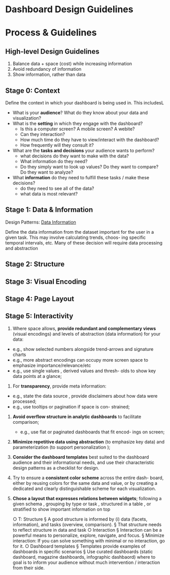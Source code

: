# Dashboard Design Guidelines
# Process & Guidelines

## High-level Design Guidelines

1. Balance data + space (cost) while increasing information
1. Avoid redundancy of information
1. Show information, rather than data
	
	

## Stage 0: Context

Define the context in which your dashboard is being used in. This includesL 

* What is your **audience**? What do they know about your data and visualization? 
* What is the **setting** in which they engage with the dashboard? 
  * Is this a computer screen? A mobile screen? A webite?  
  * Can they interaction? 
  * How much time do they have to view/interact with the dashboard? 
  * How frequently will they consult it? 
* What are the **tasks and decisions** your audience wants to perform?
  * what decisions do they want to make with the data? 
  * What information do they need?
  * Do they simply want to look up values? Do they want to compare? Do they want to analyze?   
* What **information** do they need to fulfill these tasks / make these decisions?
  * do they need to see all of the data? 
  * what data is most relevant?   


## Stage 1: Data & Information

Design Patterns: [Data Information](patterns.html#11-data-information)

Define the data information from the dataset important for the user in a given task. This may involve calculating trends, choos-
ing specific temporal intervals, etc. Many of these decision will require data processing and abstraction 



## Stage 2: Structure


## Stage 3: Visual Encoding


## Stage 4: Page Layout


## Stage 5: Interactivity 

	
	

1. Where space allows, **provide redundant and complementary views**
(visual encodings) and levels of abstraction (data information) for
your data:
  * e.g., show selected numbers alongside trend-arrows
and signature charts
  * e.g., more abstract encodings can occupy more screen space
to emphasize importance/relevance/etc
  * e.g., use single values , derived values and thresh-
olds to show key data points at a glance;

1. For **transparency**, provide meta information:
  * e.g., state the data source , provide disclaimers
about how data were processed;
  * e.g., use tooltips or pagination if space is con-
strained;

1. **Avoid overflow structure in analytic dashboards** to facilitate
comparison;
   * e.g., use flat or paginated dashboards that fit encod-
ings on screen;

1. **Minimize repetitive data using abstraction** (to emphasize key data)
and parameterization (to support personalization );

1. **Consider the dashboard templates** best suited to the dashboard
audience and their informational needs, and use their characteristic
design patterns as a checklist for design. 

1. Try to ensure a **consistent color scheme** across the entire dash-
board, either by reusing colors for the same data and value, or by
creating a dedicated and clearly distinguishable scheme for each
visualization.

1. **Chose a layout that expresses relations between widgets**; following
a given schema , grouping by type or task , structured in a
table , or stratified to show important information on top


	○ T: Structure
			§ A good structure is informed by (i) data (facets, information), and tasks (overview, comparison).
			§ That structure needs to reflect structure in data and task
		○ Interaction 
			§ Interaction can be a powerful means to personalize, explore, navigate, and focus. 
			§ Minimize interaction: If you can solve something with minimal or no interaction, go for it.
		○ Dashboard templates
			§ Templates provide examples of dashboards in specific scenarios
			§ Use curated dashboards (static dashboard, magazine dashboards, infographic dashbaord) where to goal is to inform your audience without much intervention / interaction from their side.

